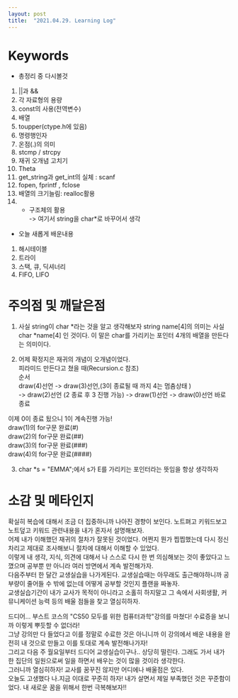 ```yaml
---
layout: post
title:  "2021.04.29. Learning Log"
---
```


# Keywords
  
- 총정리 중 다시볼것
  
1. ||과 &&  
2. 각 자료형의 용량  
3. const의 사용(전역변수)  
4. 배열  
5. toupper(ctype.h에 있음)  
6. 명령행인자  
7. 온점(.)의 의미   
8. stcmp / strcpy  
9. 재귀 오개념 고치기  
10. Theta  
11. get_string과 get_int의 실체 : scanf  
12. fopen, fprintf , fclose  
13. 배열의 크기늘림: realloc활용  
14. + 구조체의 활용  
-> 여기서 string을 char*로 바꾸어서 생각  
  
- 오늘 새롭게 배운내용  
  
1. 해시테이블  
2. 트라이  
3. 스택, 큐, 딕셔너리  
4. FIFO, LIFO  
  
  
  
# 주의점 및 깨달은점
  
1. 사실 string이 char *라는 것을 알고 생각해보자
string name[4]의 의미는 사실 char *name[4]
인 것이다.
이 말은 char를 가리키는 포인터 4개의 배열을 만든다는 의미이다.  
  
2. 어제 확정지은 재귀의 개념이 오개념이었다.  
피라미드 만든다고 쳤을 때(Recursion.c 참조)  
순서  
draw(4)선언 -> draw(3)선언,(3이 종료될 때 까지 4는 멈춤상태 )  
-> draw(2)선언 (2 종료 후 3 진행 가능) -> draw(1)선언 -> draw(0)선언 바로 종료

이제 0이 종료 됬으니 1이 계속진행 가능!  
draw(1)의 for구문 완료(#)  
draw(2)의 for구문 완료(##)  
draw(3)의 for구문 완료(###)  
draw(4)의 for구문 완료(####)  
  
3. char *s = "EMMA";에서 s가 E를 가리키는 포인터라는 뜻임을 항상 생각하자  
  
  
  
# 소감 및 메타인지
  
확실히 복습에 대해서 조금 더 집중하니까 나아진 경향이 보인다. 노트펴고 키워드보고 노트덮고 키워드 관련내용을 내가 혼자서 설명해보자.  
어제 내가 이해했던 재귀의 절차가 잘못된 것이었다. 어쩐지 뭔가 찝찝했는데 다시 정신차리고 제대로 조사해보니 절차에 대해서 이해할 수 있었다.  
이렇게 내 생각, 지식, 의견에 대해서 나 스스로 다시 한 번 의심해보는 것이 좋았다고 느꼈으며 공부뿐 만 아니라 여러 방면에서 계속 발전해가자.  
다음주부터 한 달간 교생실습을 나가게된다. 교생실습때는 아무래도 출근해야하니까 공부량이 줄어들 수 밖에 없는데 어떻게 공부할 것인지 플랜을 짜놓자.  
교생실습기간이 내가 교사가 목적이 아니라고 소홀히 하지말고 그 속에서 사회생활, 커뮤니케이션 능력 등의 배울 점들을 찾고 열심히하자.  
  
드디어... 부스트 코스의 "CS50 모두를 위한 컴퓨터과학"강의를 마쳤다! 수료증을 보니까 이렇게 뿌듯할 수 없더라!  
그냥 강의만 다 들었다고 이를 정말로 수료한 것은 아니니까 이 강의에서 배운 내용을 완전히 내 것으로 만들고 이를 토대로 계속 발전해나가자!  
그리고 다음 주 월요일부터 드디어 교생실습이구나.. 상당히 떨린다. 그래도 가서 내가 한 집단의 일원으로써 일을 하면서 배우는 것이 많을 것이라 생각한다.  
그러니까 열심히하자! 교사를 꿈꾸진 않지만 어디에나 배울점은 있다.  
오늘도 고생했다 나.지금 이대로 꾸준히 하자! 내가 살면서 제일 부족했던 것은 꾸준함이었다. 내 새로운 꿈을 위해서 한번 극복해보자!!  

